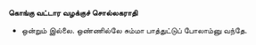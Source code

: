 **கொங்கு வட்டார வழக்குச் சொல்லகராதி**
- ஒன்றும் இல்லை. ஒண்ணில்லே சும்மா பாத்துட்டுப் போலாம்னு வந்தே.

